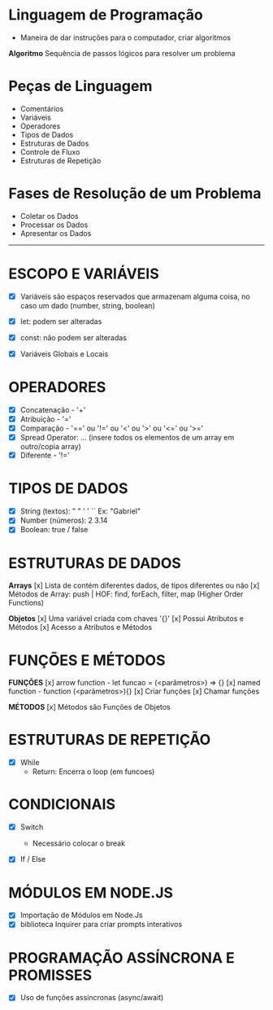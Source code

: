 # Linguagem de Programação

- Maneira de dar instruções para o computador, criar algoritmos

 **Algoritmo** Sequência de passos lógicos para resolver um problema

# Peças de Linguagem

- Comentários
- Variáveis
- Operadores
- Tipos de Dados
- Estruturas de Dados
- Controle de Fluxo
- Estruturas de Repetição

# Fases de Resolução de um Problema

- Coletar os Dados
- Processar os Dados
- Apresentar os Dados

__________________________________________________________________________________________________________________________________________________________________________

# ESCOPO E VARIÁVEIS

- [x] Variáveis são espaços reservados que armazenam alguma coisa, no caso um dado (number, string, boolean)

- [x] let: podem ser alteradas
- [x] const: não podem ser alteradas

- [x] Variáveis Globais e Locais

# OPERADORES

- [x] Concatenação - '+'
- [x] Atribuição - '='
- [x] Comparação - '==' ou '!=' ou '<' ou '>' ou '<=' ou '>='
- [x] Spread Operator: ... (insere todos os elementos de um array em outro/copia array)
- [x] Diferente - '!='

# TIPOS DE DADOS

- [x] String (textos): " " ' ' `` Ex: "Gabriel"  
- [x] Number (números): 2 3.14
- [x] Boolean: true / false

# ESTRUTURAS DE DADOS   

**Arrays** [x] Lista de contém diferentes dados, de tipos diferentes ou não
           [x] Métodos de Array: push | HOF: find, forEach, filter, map (Higher Order Functions)

**Objetos** [x] Uma variável criada com chaves '{}' 
            [x] Possui Atributos e Métodos
            [x] Acesso a Atributos e Métodos

# FUNÇÕES E MÉTODOS

   **FUNÇÕES**
    [x] arrow function - let funcao = (<parâmetros>) => {<comandos>} 
    [x] named function - function <nomeFuncao>(<parâmetros>){<comandos>}
    [x] Criar funções
    [x] Chamar funções

   **MÉTODOS**
    [x] Métodos são Funções de Objetos


# ESTRUTURAS DE REPETIÇÃO

- [x] While
    - Return: Encerra o loop (em funcoes)

# CONDICIONAIS

- [x] Switch
    - Necessário colocar o break

- [x] If / Else

# MÓDULOS EM NODE.JS

- [x] Importação de Módulos em Node.Js
- [x] biblioteca Inquirer para criar prompts interativos

# PROGRAMAÇÃO ASSÍNCRONA E PROMISSES

- [x] Uso de funções assíncronas (async/await)
